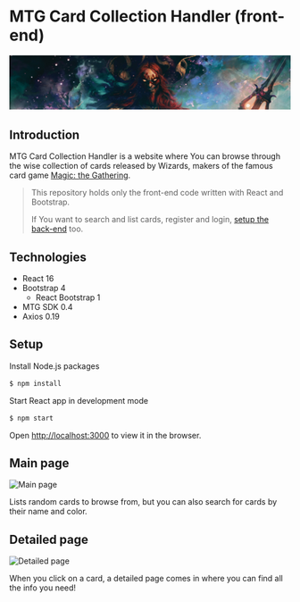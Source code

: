 # MTG Card Collection Handler (front-end)

<img src="public/img/navbar.jpg">

## Introduction

MTG Card Collection Handler is a website where You can browse through the wise collection of cards released by Wizards, makers of the famous card game [Magic: the Gathering](https://magic.wizards.com/).

> This repository holds only the front-end code written with React and Bootstrap.
>
> If You want to search and list cards, register and login, [setup the back-end](https://github.com/PoLaKoSz/mtg-card-collection-handler-server#setup) too.

## Technologies

- React 16
- Bootstrap 4
  - React Bootstrap 1
- MTG SDK 0.4
- Axios 0.19

## Setup

Install Node.js packages

``` sh
$ npm install
```

Start React app in development mode

``` sh
$ npm start
```

Open [http://localhost:3000](http://localhost:3000) to view it in the browser.

## Main page

![Main page](https://i.ibb.co/LtQRc5d/ranpic.png)

Lists random cards to browse from, but you can also search for cards by their name and color.

## Detailed page

![Detailed page](https://i.ibb.co/c24PbgX/ujkep.png)

When you click on a card, a detailed page comes in where you can find all the info you need!
